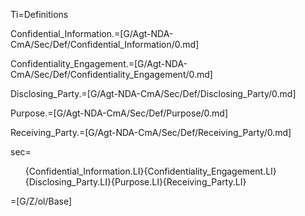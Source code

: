 Ti=Definitions

Confidential_Information.=[G/Agt-NDA-CmA/Sec/Def/Confidential_Information/0.md]

Confidentiality_Engagement.=[G/Agt-NDA-CmA/Sec/Def/Confidentiality_Engagement/0.md]

Disclosing_Party.=[G/Agt-NDA-CmA/Sec/Def/Disclosing_Party/0.md]

Purpose.=[G/Agt-NDA-CmA/Sec/Def/Purpose/0.md]

Receiving_Party.=[G/Agt-NDA-CmA/Sec/Def/Receiving_Party/0.md]

sec=<ol>{Confidential_Information.LI}{Confidentiality_Engagement.LI}{Disclosing_Party.LI}{Purpose.LI}{Receiving_Party.LI}</ol>

=[G/Z/ol/Base]
